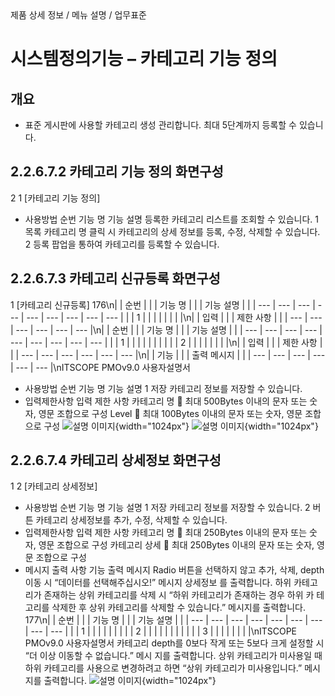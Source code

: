 <!--breadcrumb:제품 상세 정보 / 메뉴 설명 / 업무표준--><span class="md-breadcrumb">제품 상세 정보 / 메뉴 설명 / 업무표준</span>
# 시스템정의기능 – 카테고리 기능 정의
<!--5th-h2-toc-->
## 개요

- 표준 게시판에 사용할 카테고리 생성 관리합니다. 최대 5단계까지 등록할 수 있습니다.
## 2.2.6.7.2 카테고리 기능 정의 화면구성
2
1
[카테고리 기능 정의]
- 사용방법
순번 기능 명 기능 설명
등록한 카테고리 리스트를 조회할 수 있습니다.
1 목록
카테고리 명 클릭 시 카테고리의 상세 정보를 등록, 수정, 삭제할 수 있습니다.
2 등록 팝업을 통하여 카테고리를 등록할 수 있습니다.
## 2.2.6.7.3 카테고리 신규등록 화면구성
1
[카테고리 신규등록]
176\n|  | 순번 |  |  | 기능 명 |  |  | 기능 설명 |  |
| --- | --- | --- | --- | --- | --- | --- | --- | --- |
|  | 1 |  |  |  |  |  |  |  |\n|  | 입력 |  |  | 제한 사항 |  |
| --- | --- | --- | --- | --- | --- |\n|  | 순번 |  |  | 기능 명 |  |  | 기능 설명 |  |
| --- | --- | --- | --- | --- | --- | --- | --- | --- |
|  | 1 |  |  |  |  |  |  |  |
|  | 2 |  |  |  |  |  |  |  |\n|  | 입력 |  |  | 제한 사항 |  |
| --- | --- | --- | --- | --- | --- |\n|  | 기능 |  |  | 출력 메시지 |  |
| --- | --- | --- | --- | --- | --- |\nITSCOPE PMOv9.0 사용자설명서
- 사용방법
순번 기능 명 기능 설명
1 저장 카테고리 정보를 저장할 수 있습니다.
- 입력제한사항
입력 제한 사항
카테고리 명  최대 500Bytes 이내의 문자 또는 숫자, 영문 조합으로 구성
Level  최대 100Bytes 이내의 문자 또는 숫자, 영문 조합으로 구성
![설명 이미지](/02_outputs/manual_images/2.2.6.7.3_(1).png){width="1024px"}
![설명 이미지](/02_outputs/manual_images/2.2.6.7.3_(2).png){width="1024px"}
## 2.2.6.7.4 카테고리 상세정보 화면구성
1
2
[카테고리 상세정보]
- 사용방법
순번 기능 명 기능 설명
1 저장 카테고리 정보를 저장할 수 있습니다.
2 버튼 카테고리 상세정보를 추가, 수정, 삭제할 수 있습니다.
- 입력제한사항
입력 제한 사항
카테고리 명  최대 250Bytes 이내의 문자 또는 숫자, 영문 조합으로 구성
카테고리 상세  최대 250Bytes 이내의 문자 또는 숫자, 영문 조합으로 구성
- 메시지 출력 사항
기능 출력 메시지
Radio 버튼을 선택하지 않고 추가, 삭제, depth 이동 시 “데이터를 선택해주십시오!” 메시지
상세정보
를 출력합니다.
하위 카테고리가 존재하는 상위 카테고리를 삭제 시 “하위 카테고리가 존재하는 경우 하위 카
테고리를 삭제한 후 상위 카테고리를 삭제할 수 있습니다.” 메시지를 출력합니다.
177\n|  | 순번 |  |  | 기능 명 |  |  | 기능 설명 |  |
| --- | --- | --- | --- | --- | --- | --- | --- | --- |
|  | 1 |  |  |  |  |  |  |  |
| 2 |  |  |  |  |  |  |  |  |
|  | 3 |  |  |  |  |  |  |  |\nITSCOPE PMOv9.0 사용자설명서
카테고리 depth를 0보다 작게 또는 5보다 크게 설정할 시 “더 이상 이동할 수 없습니다.” 메시
지를 출력합니다.
상위 카테고리가 미사용일 때 하위 카테고리를 사용으로 변경하려고 하면 “상위 카테고리가
미사용입니다.” 메시지를 출력합니다.
![설명 이미지](/02_outputs/manual_images/2.2.6.7.4.png){width="1024px"}

